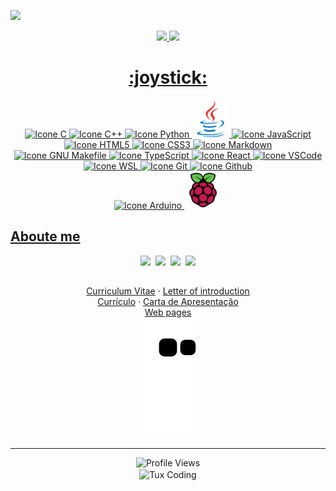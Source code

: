 ![](https://readme-typing-svg.herokuapp.com?font=JetBrains&color=3A9CDF&size=30&duration=3000&width=600&lines=Hello,+I+am+David+Propato;And+this+is+my+Github!)

 <div align="center">
   <a href="https://github.com/Propato">
   <img height="180em" src="https://github-readme-stats.vercel.app/api?username=Propato&show_icons=true&theme=tokyonight&count_private=true&hide=stars"/>
   <img height="180em" src="https://github-readme-stats.vercel.app/api/top-langs/?username=Propato&layout=compact&langs_count=6&theme=tokyonight"/>
</div>

<div style="display: inline_block" align="center">

<h1>:joystick:</h1>

  <img alt="Icone C" title="C" height="60" src="https://user-images.githubusercontent.com/84464307/224509054-5fd43a1f-7330-4d0f-b066-25ff6df69f53.png">
  <img alt="Icone C++" title="C++" height="62" src="https://user-images.githubusercontent.com/84464307/224508522-ec01805d-f189-4bff-80b2-f2975b8e7910.svg">
  <img alt="Icone Python" title="Python" height="60" src="https://user-images.githubusercontent.com/84464307/224508507-cfc82cca-a03f-4cc4-9554-e338610eb653.svg">
  <img alt="Icone Java" title="Java" height="60" src="https://github.com/devicons/devicon/blob/1119b9f84c0290e0f0b38982099a2bd027a48bf1/icons/java/java-original.svg">
  <img alt="Icone JavaScript" title="JavaScript" height="60" src="https://user-images.githubusercontent.com/84464307/224508215-145809cc-682b-448e-afd5-02ac50b3e36a.svg">
  <img alt="Icone HTML5" title="HTML5" height="60" src="https://user-images.githubusercontent.com/84464307/224508238-46e92293-d7bc-49e3-8b99-90e29f76a47b.svg">
  <img alt="Icone CSS3" title="CSS3" height="60" src="https://user-images.githubusercontent.com/84464307/224508250-b8476c60-4d40-4449-9af2-91f11abe4976.svg">
  <img alt="Icone Markdown" title="Markdown" height="60" src="https://user-images.githubusercontent.com/84464307/224508563-1e8af729-6f43-4fa5-8e6a-259bcb267a24.svg">

 <br>

  <img alt="Icone GNU Makefile" title="GNU Makefile" height="60" src="https://user-images.githubusercontent.com/84464307/224509679-b957b786-f83a-403a-b088-7132a54bd024.svg">
  <img alt="Icone TypeScript" title="TypeScript" height="60" src="https://user-images.githubusercontent.com/84464307/224509723-5c1dea02-7e46-4589-b156-884e770ee6ec.svg">
  <img alt="Icone React" title="React" height="60" src="https://user-images.githubusercontent.com/84464307/224509784-825a786c-c9a8-4ba8-9c8c-94fe5ed299cf.svg">
  <img alt="Icone VSCode" title="VSCode" height="60" src="https://user-images.githubusercontent.com/84464307/224509816-11ec8ace-5546-4664-88f9-c759f4b57b73.svg">
  <img alt="Icone WSL" title="Subsistema Windows para Linux" height="60" src="https://user-images.githubusercontent.com/84464307/224509875-d626ebb5-6c2b-4c1d-bdbe-7eb7dcf01458.png">
  <img alt="Icone Git" title="Git" height="60" src="https://user-images.githubusercontent.com/84464307/224510001-3e60f54c-2a0a-4ae9-bee6-f5b10df9ecf1.svg">
  <img alt="Icone Github" title="Github" height="60" src="https://user-images.githubusercontent.com/84464307/224510236-b9d8e5aa-25aa-4008-9491-99cf8bb7b532.png">

 <br>

  <img alt="Icone Arduino" title="Arduino" height="60" src="https://user-images.githubusercontent.com/84464307/224510603-775b30db-023f-45f9-bf56-42822cacb603.svg">
  <img alt="Icone Raspberry Pi" title="Raspberry Pi" height="60" src="https://github.com/devicons/devicon/blob/1119b9f84c0290e0f0b38982099a2bd027a48bf1/icons/raspberrypi/raspberrypi-original.svg">
</div>
 
## Aboute me
 
<div align="center"> 
  <a href ="https://www.instagram.com/david.propato/" target="_blank"><img src="https://img.shields.io/badge/Instagram-%23E4405F?style=for-the-badge&logo=instagram&logoColor=white" target="_blank"></a>&nbsp
  <a href ="mailto:david123propato@gmail.com"><img src="https://img.shields.io/badge/Gmail-D14836?style=for-the-badge&logo=gmail&logoColor=white" target="_blank"></a>&nbsp
  <a href ="https://www.linkedin.com/in/david-propato-ab2694220/" target="_blank"><img src="https://img.shields.io/badge/LinkedIn-%230077B5?style=for-the-badge&logo=linkedin&logoColor=white" target="_blank"></a>&nbsp
  <a href ="https://wa.me/5527998661654?text=Hi,+I+found+your+number+on+GitHub+and+I+am+interested+in+your+work.+Can+we+talk%3F" target="_blank"><img src="https://img.shields.io/badge/Whatsapp-25C56c?style=for-the-badge&logo=whatsapp&logoColor=white" target="_blank"></a>
</div>

##

<div align="center"> 
  <a href ="https://drive.google.com/file/d/1Ae8TMxqkFVMkR-1U5_mnI-SGi_oanoLb/view?usp=share_link" target="_blank">Curriculum Vitae</a>
  ·
  <a href ="https://drive.google.com/file/d/1LAKFwJGBqRseu6tRob4eUntDiBvJih9T/view?usp=share_link" target="_blank">Letter of introduction</a>
  <br>
  <a href ="https://drive.google.com/file/d/14PX2HeJJLpzwMnhALBWZfNC748pAG9jA/view?usp=share_link" target="_blank">Currículo</a>
  ·
  <a href ="https://drive.google.com/file/d/1LIKU3cIXTThTc_kc38kSuo60vUfYRE0O/view?usp=share_link" target="_blank">Carta de Apresentação</a>
  <br>
  <a href ="#" target="_blank">Web pages</a>
</div>

<div align="center">
  <img src="https://github.com/Propato/Propato/blob/output/github-contribution-grid-snake.svg" alt="Snake eating the commits">

___

  <img height="30em" src="https://komarev.com/ghpvc/?username=Propato5&color=25C67c&style=flat&label=Profile+Views" alt="Profile Views"/>
  <br>
  <img align="center" alt="Tux Coding" height="100px" width="100px" src="https://1.bp.blogspot.com/--SpiFL8s8LI/XNHTUSpFQ0I/AAAAAAAAS80/E7VOY9KRLiAALhHw20izR7kBj-YMNYMIQCLcBGAs/s1600/tenor.gif">
</div>
